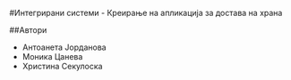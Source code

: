 #Интегрирани системи - Креирање на апликација за достава на храна

##Автори
- Антоанета Јорданова
- Моника Цанева
- Христина Секулоска
